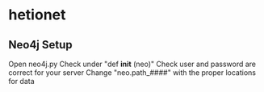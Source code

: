 # hetionet

## Neo4j Setup
Open neo4j.py
Check under "def __init__ (neo)"
Check user and password are correct for your server 
Change "neo.path_####" with the proper locations for data
